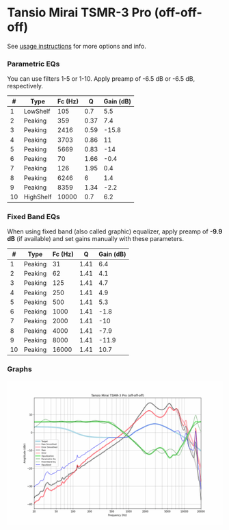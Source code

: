 # Tansio Mirai TSMR-3 Pro (off-off-off)
See [usage instructions](https://github.com/jaakkopasanen/AutoEq#usage) for more options and info.

### Parametric EQs
You can use filters 1-5 or 1-10. Apply preamp of -6.5 dB or -6.5 dB, respectively.

|   # | Type      |   Fc (Hz) |    Q |   Gain (dB) |
|-----|-----------|-----------|------|-------------|
|   1 | LowShelf  |       105 | 0.7  |         5.5 |
|   2 | Peaking   |       359 | 0.37 |         7.4 |
|   3 | Peaking   |      2416 | 0.59 |       -15.8 |
|   4 | Peaking   |      3703 | 0.86 |        11   |
|   5 | Peaking   |      5669 | 0.83 |       -14   |
|   6 | Peaking   |        70 | 1.66 |        -0.4 |
|   7 | Peaking   |       126 | 1.95 |         0.4 |
|   8 | Peaking   |      6246 | 6    |         1.4 |
|   9 | Peaking   |      8359 | 1.34 |        -2.2 |
|  10 | HighShelf |     10000 | 0.7  |         6.2 |

### Fixed Band EQs
When using fixed band (also called graphic) equalizer, apply preamp of **-9.9 dB** (if available) and set gains manually with these parameters.

|   # | Type    |   Fc (Hz) |    Q |   Gain (dB) |
|-----|---------|-----------|------|-------------|
|   1 | Peaking |        31 | 1.41 |         6.4 |
|   2 | Peaking |        62 | 1.41 |         4.1 |
|   3 | Peaking |       125 | 1.41 |         4.7 |
|   4 | Peaking |       250 | 1.41 |         4.9 |
|   5 | Peaking |       500 | 1.41 |         5.3 |
|   6 | Peaking |      1000 | 1.41 |        -1.8 |
|   7 | Peaking |      2000 | 1.41 |       -10   |
|   8 | Peaking |      4000 | 1.41 |        -7.9 |
|   9 | Peaking |      8000 | 1.41 |       -11.9 |
|  10 | Peaking |     16000 | 1.41 |        10.7 |

### Graphs
![](./Tansio%20Mirai%20TSMR-3%20Pro%20(off-off-off).png)
